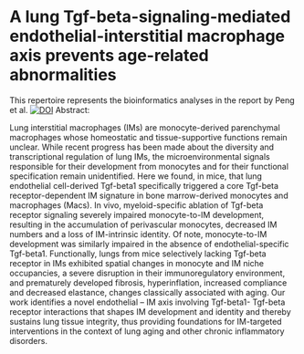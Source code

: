 # A lung Tgf-beta-signaling-mediated endothelial-interstitial macrophage axis prevents age-related abnormalities

This repertoire represents the bioinformatics analyses in the report by Peng et al.
[![DOI](https://zenodo.org/badge/416680843.svg)](https://doi.org/10.5281/zenodo.14974338)
Abstract: 

Lung interstitial macrophages (IMs) are monocyte-derived parenchymal macrophages whose homeostatic and tissue-supportive functions remain unclear. While recent progress has been made about the diversity and transcriptional regulation of lung IMs, the microenvironmental signals responsible for their development from monocytes and for their functional specification remain unidentified. Here we found, in mice, that lung endothelial cell-derived Tgf-beta1 specifically triggered a core Tgf-beta receptor-dependent IM signature in bone marrow-derived monocytes and macrophages (Macs). In vivo, myeloid-specific ablation of Tgf-beta receptor signaling severely impaired monocyte-to-IM development, resulting in the accumulation of perivascular monocytes, decreased IM numbers and a loss of IM-intrinsic identity. Of note, monocyte-to-IM development was similarly impaired in the absence of endothelial-specific Tgf-beta1. Functionally, lungs from mice selectively lacking Tgf-beta receptor in IMs exhibited spatial changes in monocyte and IM niche occupancies, a severe disruption in their immunoregulatory environment, and prematurely developed fibrosis, hyperinflation, increased compliance and decreased elastance, changes classically associated with aging. Our work identifies a novel endothelial – IM axis involving Tgf-beta1- Tgf-beta receptor interactions that shapes IM development and identity and thereby sustains lung tissue integrity, thus providing foundations for IM-targeted interventions in the context of lung aging and other chronic inflammatory disorders.

